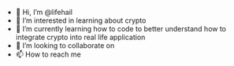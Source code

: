 - 👋 Hi, I’m @lifehail
- 👀 I’m interested in learning about crypto
- 🌱 I’m currently learning how to code to better understand how to integrate crypto into real life application
- 💞️ I’m looking to collaborate on
- 📫 How to reach me 

<!---
lifehail/lifehail is a ✨ special ✨ repository because its `README.md` (this file) appears on your GitHub profile.
You can click the Preview link to take a look at your changes.
--->
